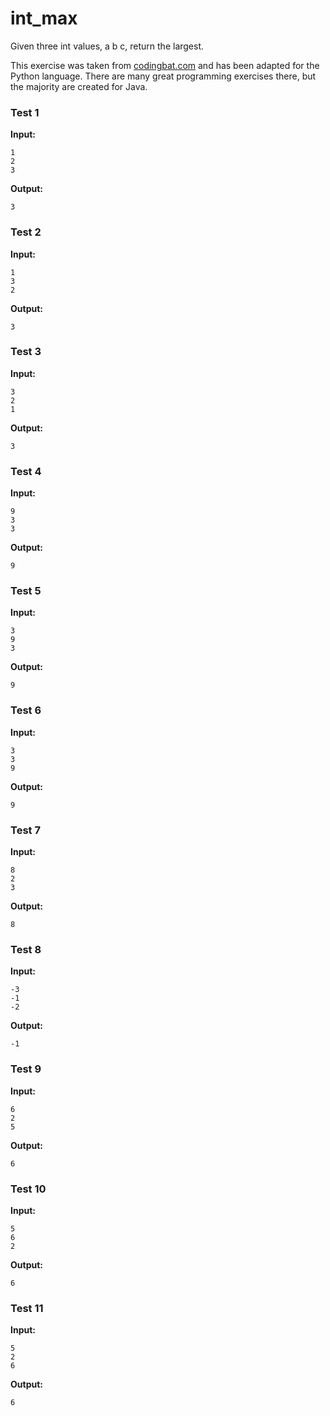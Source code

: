 # int_max





Given three int values, a b c, return the largest.

This exercise was taken from [codingbat.com](https://codingbat.com/prob/p101887) and has been adapted for the Python language. There are many great programming exercises there, but the majority are created for Java.






### Test 1
**Input:**
```
1
2
3
```
**Output:**
```
3
```
### Test 2
**Input:**
```
1
3
2
```
**Output:**
```
3
```
### Test 3
**Input:**
```
3
2
1
```
**Output:**
```
3
```
### Test 4
**Input:**
```
9
3
3
```
**Output:**
```
9
```
### Test 5
**Input:**
```
3
9
3
```
**Output:**
```
9
```
### Test 6
**Input:**
```
3
3
9
```
**Output:**
```
9
```
### Test 7
**Input:**
```
8
2
3
```
**Output:**
```
8
```
### Test 8
**Input:**
```
-3
-1
-2
```
**Output:**
```
-1
```
### Test 9
**Input:**
```
6
2
5
```
**Output:**
```
6
```
### Test 10
**Input:**
```
5
6
2
```
**Output:**
```
6
```
### Test 11
**Input:**
```
5
2
6
```
**Output:**
```
6
```

